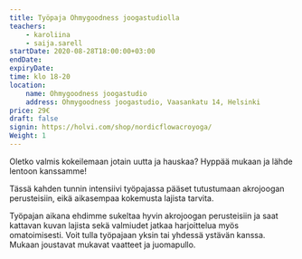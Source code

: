 ```yaml
---
title: Työpaja Ohmygoodness joogastudiolla 
teachers:
    - karoliina
    - saija.sarell
startDate: 2020-08-28T18:00:00+03:00
endDate:
expiryDate:
time: klo 18-20
location:
    name: Ohmygoodness joogastudio
    address: Ohmygoodness joogastudio, Vaasankatu 14, Helsinki
price: 29€
draft: false
signin: https://holvi.com/shop/nordicflowacroyoga/
Weight: 1
---
```

Oletko valmis kokeilemaan jotain uutta ja hauskaa? Hyppää mukaan ja lähde lentoon kanssamme!

Tässä kahden tunnin intensiivi työpajassa pääset tutustumaan akrojoogan perusteisiin, eikä 
aikasempaa kokemusta lajista tarvita.

Työpajan aikana ehdimme sukeltaa hyvin akrojoogan perusteisiin ja saat kattavan kuvan lajista 
sekä valmiudet jatkaa harjoittelua myös omatoimisesti. Voit tulla työpajaan yksin tai yhdessä 
ystävän kanssa. Mukaan joustavat mukavat vaatteet ja juomapullo. 
